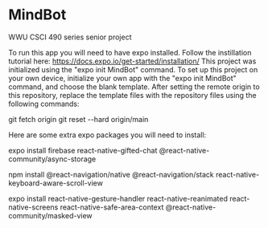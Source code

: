 # MindBot
WWU CSCI 490 series senior project

To run this app you will need to have expo installed. Follow the instillation tutorial here: https://docs.expo.io/get-started/installation/
This project was initialized using the "expo init MindBot" command. To set up this project on your own device, initialize your own app with the "expo init MindBot" command, and choose the blank template. After setting the remote origin to this repository, replace the template files with the repository files using the following commands:

git fetch origin
git reset --hard origin/main

Here are some extra expo packages you will need to install:

expo install firebase react-native-gifted-chat @react-native-community/async-storage

npm install @react-navigation/native @react-navigation/stack react-native-keyboard-aware-scroll-view

expo install react-native-gesture-handler react-native-reanimated react-native-screens react-native-safe-area-context @react-native-community/masked-view


